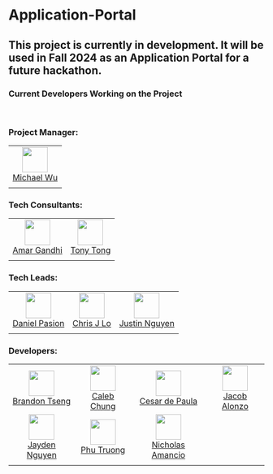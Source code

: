 # Application-Portal

## This project is currently in development. It will be used in Fall 2024 as an Application Portal for a future hackathon.

### Current Developers Working on the Project

<br/>

### **Project Manager:**  
|       |
| :---: |
| <img width="50" src="https://github.com/MichaelWuhu.png"/></br>[Michael Wu](https://github.com/MichaelWuhu) |
|       |       |



### **Tech Consultants:**  
|       |       |
| :---: | :---: |
| <img width="50" src="https://github.com/acgandhi.png"/></br>[Amar Gandhi](https://github.com/acgandhi) | <img width="50" src="https://github.com/TonyTong112358.png"/></br>[Tony Tong](https://github.com/TonyTong112358) |
|       |       |


### **Tech Leads:**  
|       |       |       |
| :---: | :---: | :---: |
| <img width="50" src="https://github.com/DanielPasion.png"/></br>[Daniel Pasion](https://github.com/DanielPasion) | <img width="50" src="https://github.com/christopherjlo.png"/></br>[Chris J Lo](https://github.com/christopherjlo) | <img width="50" src="https://github.com/chillwafflez.png"/></br>[Justin Nguyen](https://github.com/chillwafflez) |
|       |       |


### **Developers:**  
|       |       |       |       |
| :---: | :---: | :---: | :---: |
| <img width="50" src="https://github.com/PlainOlSoapBar.png"/></br>[Brandon Tseng](https://github.com/PlainOlSoapBar) | <img width="50" src="https://github.com/TheBigTig24.png"/></br>[Caleb Chung](https://github.com/TheBigTig24) | <img width="50" src="https://github.com/cesar-henry.png"/></br>[Cesar de Paula](https://github.com/cesar-henry) | <img width="50" src="https://github.com/alonzojp.png"/></br>[Jacob Alonzo](https://github.com/alonzojp) |
| <img width="50" src="https://github.com/Jay7vn.png"/></br>[Jayden Nguyen](https://github.com/Jay7vn) | <img width="50" src="https://github.com/PhuNTruong.png"/></br>[Phu Truong](https://github.com/PhuNTruong) | <img width="50" src="https://github.com/Nickthecan.png"/></br>[Nicholas Amancio](https://github.com/Nickthecan) |
|       |       |       |
